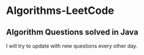 # Algorithms-LeetCode
## Algorithm Questions solved in Java
I will try to update with new questions every other day.
